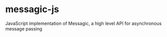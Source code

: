# messagic-js
JavaScript implementation of Messagic, a high level API for asynchronous message passing

